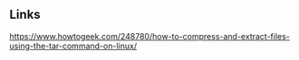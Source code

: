 
## Links

https://www.howtogeek.com/248780/how-to-compress-and-extract-files-using-the-tar-command-on-linux/
